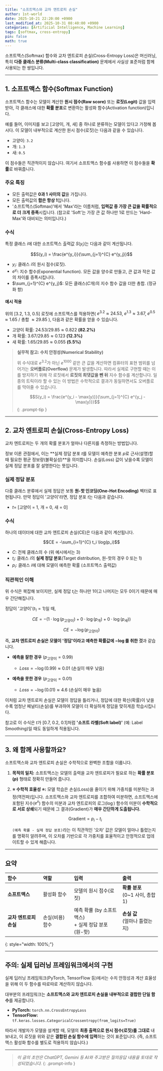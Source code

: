 ```yaml
---
title: "소프트맥스와 교차 엔트로피 손실"
author: 1st-world
date: 2025-10-21 22:20:00 +0900
last_modified_at: 2025-10-31 08:40:00 +0900
categories: [Artificial Intelligence, Machine Learning]
tags: [softmax, cross-entropy]
pin: false
math: true
---
```


소프트맥스(Softmax) 함수와 교차 엔트로피 손실(Cross-Entropy Loss)은 머신러닝, 특히 **다중 클래스 분류(Multi-class classification)** 문제에서 사실상 표준처럼 함께 사용되는 한 쌍입니다.

---

## 1. 소프트맥스 함수(Softmax Function)

소프트맥스 함수는 모델이 계산한 **원시 점수(Raw score)** 또는 **로짓(Logit)** 값을 입력받아, 각 클래스에 대한 **확률 분포**로 변환하는 활성화 함수(Activation function)입니다.

예를 들어, 이미지를 보고 [고양이, 개, 새] 중 하나로 분류하는 모델이 있다고 가정해 봅시다. 이 모델이 내부적으로 계산한 원시 점수(로짓)는 다음과 같을 수 있습니다.

* 고양이: `3.2`
* 개: `1.3`
* 새: `0.5`

이 점수들은 직관적이지 않습니다. 여기서 소프트맥스 함수를 사용하면 이 점수들을 **확률**로 바꿔줍니다.

### 주요 특징

* 모든 출력값은 **0과 1 사이의 값**을 가집니다.
* 모든 출력값의 **합은 항상 1**입니다.
* '소프트맥스(Softmax)'에서 'Max'라는 이름처럼, **입력값 중 가장 큰 값을 확률적으로 더 크게 증폭**시킵니다. (참고로 'Soft'는 가장 큰 값 하나만 1로 만드는 'Hard-Max'와 대비되는 의미입니다.)

### 수식

특정 클래스 $i$에 대한 소프트맥스 출력값 $S(y_i)$는 다음과 같이 계산됩니다.

$$S(y_i) = \frac{e^{y_i}}{\sum_{j=1}^{C} e^{y_j}}$$

* $y_i$: 클래스 $i$의 원시 점수(로짓).
* $e^{y_i}$: 지수 함수(Exponential function). 모든 값을 양수로 만들고, 큰 값과 작은 값의 차이를 증폭시킵니다.
* $\sum_{j=1}^{C} e^{y_j}$: 모든 클래스($C$개)의 지수 함수 값을 더한 총합. (정규화 항)

#### 예시 적용

위의 [3.2, 1.3, 0.5] 로짓에 소프트맥스를 적용하면( $e^{3.2} \approx 24.53$, $e^{1.3} \approx 3.67$, $e^{0.5} \approx 1.65$ / 총합 $\approx 29.85$ ), 다음과 같은 확률을 얻을 수 있습니다.

* 고양이 확률: $24.53 / 29.85 \approx 0.822$ **(82.2%)**
* 개 확률: $3.67 / 29.85 \approx 0.123$ **(12.3%)**
* 새 확률: $1.65 / 29.85 \approx 0.055$ **(5.5%)**

> **실무적 참고: 수치 안정성(Numerical Stability)**
>
> 위 수식대로 $e^{3.2}$가 아닌 $e^{1000}$ 같은 큰 값을 계산하면 컴퓨터의 표현 범위를 넘어가는 **오버플로(Overflow)** 문제가 발생합니다. 따라서 실제로 구현할 때는 이를 방지하기 위해 각 로짓에서 **로짓의 최댓값을 뺀 뒤** 지수 함수를 계산합니다. 일종의 트릭이라 할 수 있는 이 방법은 수학적으로 결과가 동일하면서도 오버플로를 막아줄 수 있습니다.
>
> $$S(y_i) = \frac{e^{y_i - \max(y)}}{\sum_{j=1}^{C} e^{y_j - \max(y)}}$$
{: .prompt-tip }

---

## 2. 교차 엔트로피 손실(Cross-Entropy Loss)

교차 엔트로피는 두 개의 확률 분포가 얼마나 다른지를 측정하는 방법입니다.

정보 이론 관점에서, 이는 **실제 정답 분포 $t$를 모델이 예측한 분포 $p$로 근사(설명)할 때 필요한 평균 정보량(불확실성)**을 의미합니다. 손실(Loss) 값이 낮을수록 모델이 실제 정답 분포를 잘 설명한다는 뜻입니다.

### 실제 정답 분포

다중 클래스 분류에서 실제 정답은 보통 **원-핫 인코딩(One-Hot Encoding)** 벡터로 표현됩니다. 만약 정답이 '고양이'라면, 정답 분포 $t$는 다음과 같습니다.

* $t =$ [고양이 = 1, 개 = 0, 새 = 0]

### 수식

하나의 데이터에 대한 교차 엔트로피 손실(CE)은 다음과 같이 계산됩니다.

$$CE = -\sum_{i=1}^{C} t_i \log(p_i)$$

* $C$: 전체 클래스의 수 (위 예시에서는 3)
* $t_i$: 클래스 $i$의 **실제 정답 분포**(Target distribution, 원-핫의 경우 0 또는 1)
* $p_i$: 클래스 $i$에 대해 모델이 예측한 확률 (소프트맥스 출력값)

### 직관적인 이해

위 수식은 복잡해 보이지만, 실제 정답 $t_i$는 하나만 1이고 나머지는 모두 0이기 때문에 매우 간단해집니다.

정답이 '고양이'($t_1=1$)일 때,

$$CE = - ( 1 \cdot \log(p_{\text{고양이}}) + 0 \cdot \log(p_{\text{개}}) + 0 \cdot \log(p_{\text{새}}) )$$

$$CE = - \log(p_{\text{고양이}})$$

즉, **교차 엔트로피 손실은 모델이 '정답'이라고 예측한 확률값에 $-\log$를 취한 것**과 같습니다.

* **예측을 잘한 경우** ($p_{\text{고양이}}=0.99$)
    * $Loss = -\log(0.99) \approx 0.01$ (손실이 매우 낮음)

* **예측을 못한 경우** ($p_{\text{고양이}}=0.01$)
    * $Loss = -\log(0.01) \approx 4.6$ (손실이 매우 높음)

이처럼 교차 엔트로피 손실은 모델이 정답을 틀리거나, 정답에 대한 확신(확률)이 낮을수록 엄청난 페널티(손실)를 부과하여 모델이 더 확실하게 정답을 맞히게끔 학습시킵니다.

참고로 이 수식은 $t$가 [0.7, 0.2, 0.1]처럼 **'소프트 라벨(Soft label)'** (예: Label Smoothing)일 때도 동일하게 적용됩니다.

---

## 3. 왜 함께 사용할까요?

소프트맥스와 교차 엔트로피 손실은 수학적으로 완벽한 조합을 이룹니다.

1. **목적의 일치:** 소프트맥스는 모델의 출력을 교차 엔트로피가 필요로 하는 **확률 분포($p$)** 형태로 정확히 만들어 줍니다.

2. **⭐ 수학적 효율성 ⭐:** 모델 학습은 손실(Loss)을 줄이기 위해 가중치를 미분하는 과정(역전파)입니다. 소프트맥스와 교차 엔트로피를 조합하여 미분하면, 소프트맥스에 포함된 지수($e^x$) 함수의 미분과 교차 엔트로피의 로그($\log$) 함수의 미분이 **수학적으로 서로 상쇄**되기 때문에 그 결과(Gradient)가 **매우 간단하게 도출됩니다.** 

    $$\text{Gradient} = p_i - t_i$$

    `(예측 확률 - 실제 정답 분포)`라는 이 직관적인 '오차' 값은 모델이 얼마나 틀렸는지를 명확히 알려주며, 이 오차를 기반으로 각 가중치를 효율적이고 안정적으로 업데이트할 수 있게 해줍니다.

---

## 요약

| **함수** | **역할** | **입력** | **출력** |
| :--- | :--- | :--- | :--- |
| **소프트맥스** | 활성화 함수 | 모델의 원시 점수(로짓) | **확률 분포**<br>(0~1 사이, 총합 1) |
| **교차 엔트로피 손실** | 손실(비용) 함수 | 예측 확률 (by 소프트맥스)<br>+ 실제 정답 분포 (원-핫) | **손실 값**<br>(얼마나 틀렸는지) |
{: style="width: 100%;"}

---

## 주의: 실제 딥러닝 프레임워크에서의 구현

실제 딥러닝 프레임워크(PyTorch, TensorFlow 등)에서는 수치 안정성과 계산 효율성을 위해 이 두 함수를 따로따로 계산하지 않습니다.

대부분의 프레임워크는 **소프트맥스와 교차 엔트로피 손실을 내부적으로 결합한 단일 함수**를 제공합니다.

* **PyTorch:** `torch.nn.CrossEntropyLoss`
* **TensorFlow:** `tf.keras.losses.CategoricalCrossentropy(from_logits=True)`

따라서 개발자가 모델을 설계할 때, 모델의 **최종 출력으로 원시 점수(로짓)를 그대로** 내보내고, 이 로짓을 위와 같은 **결합된 손실 함수에 입력**하는 것이 표준입니다. (즉, 소프트맥스 활성화 함수를 별도로 적용하지 않습니다.)

---

> _이 글의 초안은 ChatGPT, Gemini 등 AI와 주고받은 질의응답 내용을 토대로 작성되었습니다._
{: .prompt-info }